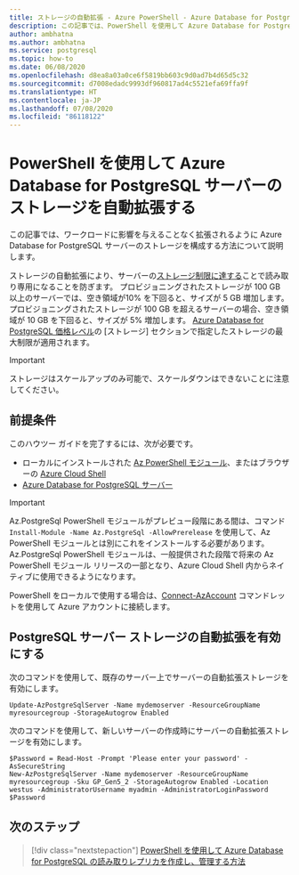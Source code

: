 ```yaml
---
title: ストレージの自動拡張 - Azure PowerShell - Azure Database for PostgreSQL
description: この記事では、PowerShell を使用して Azure Database for PostgreSQL のストレージの自動拡張を有効にする方法について説明します。
author: ambhatna
ms.author: ambhatna
ms.service: postgresql
ms.topic: how-to
ms.date: 06/08/2020
ms.openlocfilehash: d8ea8a03a0ce6f5819bb603c9d0ad7b4d65d5c32
ms.sourcegitcommit: d7008edadc9993df960817ad4c5521efa69ffa9f
ms.translationtype: HT
ms.contentlocale: ja-JP
ms.lasthandoff: 07/08/2020
ms.locfileid: "86118122"
---
```

# <a name="auto-grow-storage-in-azure-database-for-postgresql-server-using-powershell"></a>PowerShell を使用して Azure Database for PostgreSQL サーバーのストレージを自動拡張する

この記事では、ワークロードに影響を与えることなく拡張されるように Azure Database for PostgreSQL サーバーのストレージを構成する方法について説明します。

ストレージの自動拡張により、サーバーの[ストレージ制限に達する](/azure/postgresql/concepts-pricing-tiers#reaching-the-storage-limit)ことで読み取り専用になることを防ぎます。 プロビジョニングされたストレージが 100 GB 以上のサーバーでは、空き領域が10% を下回ると、サイズが 5 GB 増加します。 プロビジョニングされたストレージが 100 GB を超えるサーバーの場合、空き領域が 10 GB を下回ると、サイズが 5% 増加します。 [Azure Database for PostgreSQL 価格レベル](/azure/postgresql/concepts-pricing-tiers#storage)の [ストレージ] セクションで指定したストレージの最大制限が適用されます。

> [!IMPORTANT]
> ストレージはスケールアップのみ可能で、スケールダウンはできないことに注意してください。

## <a name="prerequisites"></a>前提条件

このハウツー ガイドを完了するには、次が必要です。

- ローカルにインストールされた [Az PowerShell モジュール](https://docs.microsoft.com/powershell/azure/install-az-ps)、またはブラウザーの [Azure Cloud Shell](https://shell.azure.com/)
- [Azure Database for PostgreSQL サーバー](quickstart-create-postgresql-server-database-using-azure-powershell.md)

> [!IMPORTANT]
> Az.PostgreSql PowerShell モジュールがプレビュー段階にある間は、コマンド `Install-Module -Name Az.PostgreSql -AllowPrerelease` を使用して、Az PowerShell モジュールとは別にこれをインストールする必要があります。
> Az.PostgreSql PowerShell モジュールは、一般提供された段階で将来の Az PowerShell モジュール リリースの一部となり、Azure Cloud Shell 内からネイティブに使用できるようになります。

PowerShell をローカルで使用する場合は、[Connect-AzAccount](https://docs.microsoft.com/powershell/module/az.accounts/connect-azaccount) コマンドレットを使用して Azure アカウントに接続します。

## <a name="enable-postgresql-server-storage-auto-grow"></a>PostgreSQL サーバー ストレージの自動拡張を有効にする

次のコマンドを使用して、既存のサーバー上でサーバーの自動拡張ストレージを有効にします。

```azurepowershell-interactive
Update-AzPostgreSqlServer -Name mydemoserver -ResourceGroupName myresourcegroup -StorageAutogrow Enabled
```

次のコマンドを使用して、新しいサーバーの作成時にサーバーの自動拡張ストレージを有効にします。

```azurepowershell-interactive
$Password = Read-Host -Prompt 'Please enter your password' -AsSecureString
New-AzPostgreSqlServer -Name mydemoserver -ResourceGroupName myresourcegroup -Sku GP_Gen5_2 -StorageAutogrow Enabled -Location westus -AdministratorUsername myadmin -AdministratorLoginPassword $Password
```

## <a name="next-steps"></a>次のステップ

> [!div class="nextstepaction"]
> [PowerShell を使用して Azure Database for PostgreSQL の読み取りレプリカを作成し、管理する方法](howto-read-replicas-powershell.md)
